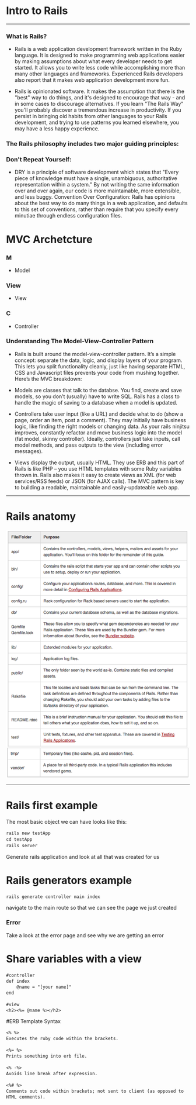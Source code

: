 
# Intro to Rails

---

### What is Rails?
- Rails is a web application development framework written in the Ruby language. It is designed to make programming web applications easier by making assumptions about what every developer needs to get started. It allows you to write less code while accomplishing more than many other languages and frameworks. Experienced Rails developers also report that it makes web application development more fun.

- Rails is opinionated software. It makes the assumption that there is the "best" way to do things, and it's designed to encourage that way - and in some cases to discourage alternatives. If you learn "The Rails Way" you'll probably discover a tremendous increase in productivity. If you persist in bringing old habits from other languages to your Rails development, and trying to use patterns you learned elsewhere, you may have a less happy experience.

### The Rails philosophy includes two major guiding principles:

### Don't Repeat Yourself:
- DRY is a principle of software development which states that "Every piece of knowledge must have a single, unambiguous, authoritative representation within a system." By not writing the same information over and over again, our code is more maintainable, more extensible, and less buggy.
Convention Over Configuration: Rails has opinions about the best way to do many things in a web application, and defaults to this set of conventions, rather than require that you specify every minutiae through endless configuration files.

# MVC Archetcture

### M

- Model

### View

- View

### C

- Controller

### Understanding The Model-View-Controller Pattern
- Rails is built around the model-view-controller pattern. It’s a simple concept: separate the data, logic, and display layers of your program. This lets you split functionality cleanly, just like having separate HTML, CSS and Javascript files prevents your code from mushing together. Here’s the MVC breakdown:

- Models are classes that talk to the databse. You find, create and save models, so you don’t (usually) have to write SQL. Rails has a class to handle the magic of saving to a database when a model is updated.

- Controllers take user input (like a URL) and decide what to do (show a page, order an item, post a comment). They may initially have business logic, like finding the right models or changing data. As your rails ninjitsu improves, constantly refactor and move business logic into the model (fat model, skinny controller). Ideally, controllers just take inputs, call model methods, and pass outputs to the view (including error messages).

- Views display the output, usually HTML. They use ERB and this part of Rails is like PHP – you use HTML templates with some Ruby variables thrown in. Rails also makes it easy to create views as XML (for web services/RSS feeds) or JSON (for AJAX calls).
The MVC pattern is key to building a readable, maintainable and easily-updateable web app.

 

---

# Rails anatomy

![rails image](img/rails.png)
![rails image](img/rails1.png)

---

# Rails first example

The most basic object we can have looks like this:

````ruby
rails new testApp
cd testApp
rails server

````

Generate rails application and look at all that was created for us

# Rails generators example

````
rails generate controller main index

````

navigate to the main route so that we can see the page we just created

### Error
Take a look at the error page and see why we are getting an error

# Share variables with a view

````
#controller 
def index
	@name = "[your name]"
end

#view
<h2><%= @name %></h2>

````

#ERB Template Syntax
````
<% %>
Executes the ruby code within the brackets.

<%= %>
Prints something into erb file.

<% -%>
Avoids line break after expression.

<%# %>
Comments out code within brackets; not sent to client (as opposed to HTML comments).

````

